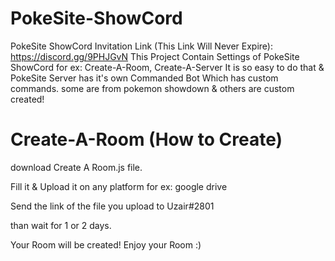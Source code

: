 # PokeSite-ShowCord
PokeSite ShowCord Invitation Link (This Link Will Never Expire): https://discord.gg/9PHJGvN
This Project Contain Settings of PokeSite ShowCord for ex: Create-A-Room, Create-A-Server
It is so easy to do that & PokeSite Server has it's own Commanded Bot Which has custom commands. some are from pokemon showdown & others
are custom created!

# Create-A-Room (How to Create)
download Create A Room.js file.

Fill it & Upload it on any platform for ex: google drive

Send the link of the file you upload to Uzair#2801

than wait for 1 or 2 days.

Your Room will be created! Enjoy your Room :)
